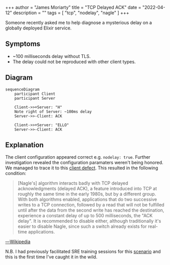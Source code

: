 +++
author = "James Moriarty"
title = "TCP Delayed ACK"
date = "2022-04-12"
description = ""
tags = [
  "tcp",
  "nodelay",
  "nagle"
]
+++

Someone recently asked me to help diagnose a mysterious delay on a globally deployed Elixir service.

## Symptoms

* ~100 milliseconds delay without TLS.
* The delay could not be reproduced with other client types.

## Diagram

```mermaid
sequenceDiagram
    participant Client
    participant Server

    Client->>+Server: "H"
    Note right of Server: ~100ms delay
    Server->>-Client: ACK
    
    Client->>+Server: "ELLO"
    Server->>-Client: ACK
```

## Explanation

The client configuration appeared correct e.g. `nodelay: true`. Further investigation revealed the configuration paramaters weren't being honored. We managed to trace it to this [client defect](https://github.com/elixir-grpc/grpc/issues/176). This resulted in the following condition:

> [Nagle's] algorithm interacts badly with TCP delayed acknowledgments (delayed ACK), a feature introduced into TCP at roughly the same time in the early 1980s, but by a different group. With both algorithms enabled, applications that do two successive writes to a TCP connection, followed by a read that will not be fulfilled until after the data from the second write has reached the destination, experience a constant delay of up to 500 milliseconds, the "ACK delay". It is recommended to disable either, although traditionally it's easier to disable Nagle, since such a switch already exists for real-time applications.

[―Wikipedia](https://en.wikipedia.org/wiki/Nagle%27s_algorithm)

N.B. I had previously facilitated SRE training sessions for this [scenario](https://github.com/jvns/twine-stories/blob/main/50ms-request.twee#L2) and this is the first time I've caught it in the wild.
